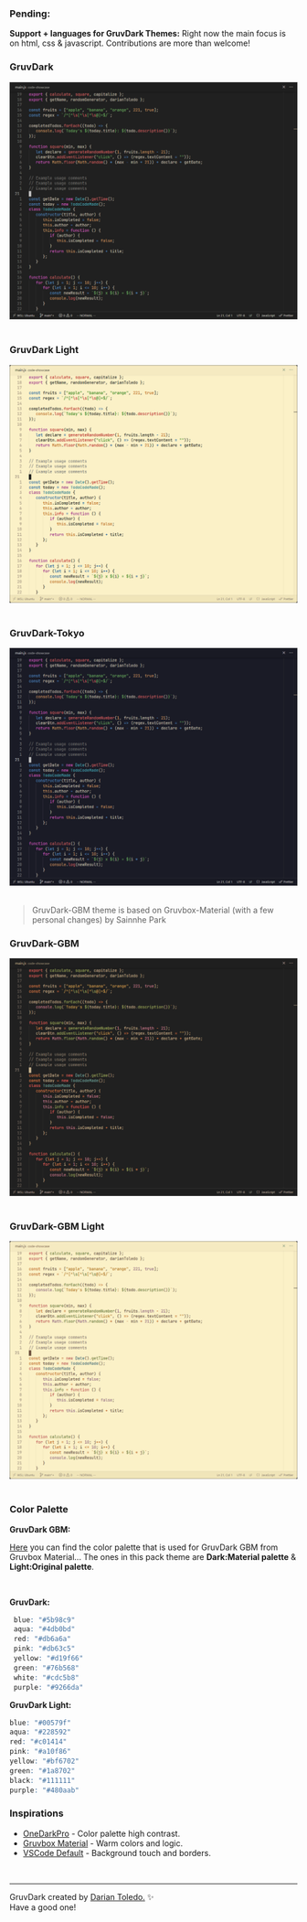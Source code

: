 ### Pending:

**Support + languages for GruvDark Themes:** Right now the main focus is on html, css & javascript. Contributions are more than welcome!<br>

### GruvDark

![GruvDark](images/gruvdark.png)
&nbsp;

### GruvDark Light

![GruvDark Light](images/gruvdark-light.png)
&nbsp;

### GruvDark-Tokyo

![GruvDark Tokyo](images/gruvdark-tokyo.png)
&nbsp;

> GruvDark-GBM theme is based on Gruvbox-Material (with a few personal changes) by Sainnhe Park

### GruvDark-GBM

![GruvDark-GBM](images/gruvdark-gbm.png)
&nbsp;

### GruvDark-GBM Light

![GruvDark-GBM Light](images/gruvdark-gbm-light.png)
&nbsp;

### Color Palette

<!-- Visual color palette like https://github.com/morhetz/gruvbox/tree/master -->

**GruvDark GBM:**

[Here](https://github.com/sainnhe/gruvbox-material-vscode) you can find the color palette that is used for GruvDark GBM from Gruvbox Material... The ones in this pack theme are **Dark:Material palette** & **Light:Original palette**.

<br />

**GruvDark:**

```r
 blue: "#5b98c9"
 aqua: "#4db0bd"
 red: "#db6a6a"
 pink: "#db63c5"
 yellow: "#d19f66"
 green: "#76b568"
 white: "#cdc5b8"
 purple: "#9266da"
```

**GruvDark Light:**

```r
blue: "#00579f"
aqua: "#228592"
red: "#c01414"
pink: "#a10f86"
yellow: "#bf6702"
green: "#1a8702"
black: "#111111"
purple: "#480aab"
```

### Inspirations

-  [OneDarkPro](https://github.com/Binaryify/OneDark-Pro) - Color palette high contrast.
-  [Gruvbox Material](https://github.com/sainnhe/gruvbox-material-vscode) - Warm colors and logic.
-  [VSCode Default]() - Background touch and borders.

&nbsp;

---

GruvDark created by <a href="https://github.com/darianmorat">Darian Toledo.</a> ✨ <br />
Have a good one!
